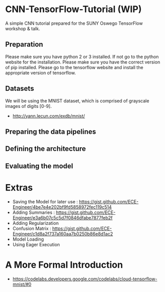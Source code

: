 # CNN-TensorFlow-Tutorial (WIP)
A simple CNN tutorial prepared for the SUNY Oswego TensorFlow workshop &amp; talk.

## Preparation
Please make sure you have python 2 or 3 installed. If not go to the python website for the installation.
Please make sure you have the correct version of pip installed.
Please go to the tensorflow website and install the appropriate version of tensorflow.

## Datasets
We will be using the MNIST dataset, which is comprised of grayscale images of digits [0-9].
* http://yann.lecun.com/exdb/mnist/

## Preparing the data pipelines

## Defining the architecture

## Evaluating the model


# Extras
* Saving the Model for later use : https://gist.github.com/ECE-Engineer/4be7e4e202bf9fd5858972fec119c514
* Adding Summaries : https://gist.github.com/ECE-Engineer/e3a6b07c5c5d7f0846dfabe7877feb2f
* Adding Regularization
* Confusion Matrix : https://gist.github.com/ECE-Engineer/c1d8a2f737a160aa7b0250b86e8d1ac2
* Model Loading
* Using Eager Execution

# A More Formal Introduction
* https://codelabs.developers.google.com/codelabs/cloud-tensorflow-mnist/#0